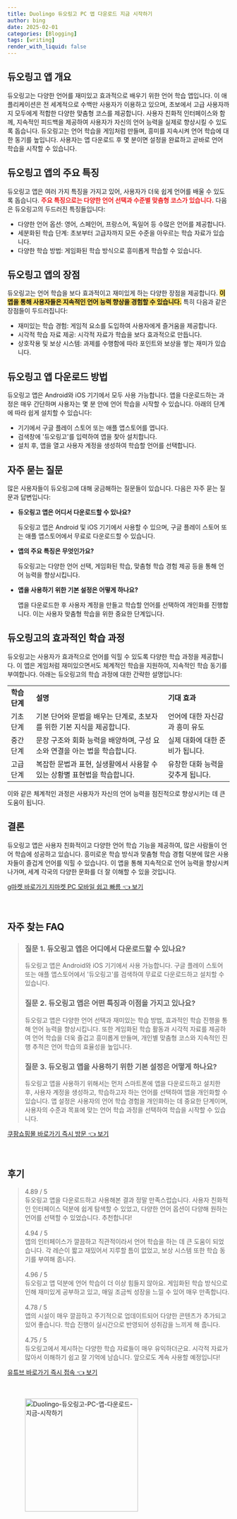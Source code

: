 ```yaml
---
title: Duolingo 듀오링고 PC 앱 다운로드 지금 시작하기
author: bing
date: 2025-02-01
categories: [Blogging]
tags: [writing]
render_with_liquid: false
---
```



<h2 id='듀오링고 앱 개요'>듀오링고 앱 개요</h2>

<p>듀오링고는 다양한 언어를 재미있고 효과적으로 배우기 위한 언어 학습 앱입니다. 이 애플리케이션은 전 세계적으로 수백만 사용자가 이용하고 있으며, 초보에서 고급 사용자까지 모두에게 적합한 다양한 맞춤형 코스를 제공합니다. 사용자 친화적 인터페이스와 함께, 지속적인 피드백을 제공하여 사용자가 자신의 언어 능력을 실제로 향상시킬 수 있도록 돕습니다. 듀오링고는 언어 학습을 게임처럼 만들며, 흥미를 지속시켜 언어 학습에 대한 동기를 높입니다. 사용자는 앱 다운로드 후 몇 분이면 설정을 완료하고 곧바로 언어 학습을 시작할 수 있습니다.</p>

<h2 id='듀오링고 앱의 주요 특징'>듀오링고 앱의 주요 특징</h2>

<p>듀오링고 앱은 여러 가지 특징을 가지고 있어, 사용자가 더욱 쉽게 언어를 배울 수 있도록 돕습니다. <b><span style="color: #ee2323;">주요 특징으로는 다양한 언어 선택과 수준별 맞춤형 코스가 있습니다.</span></b> 다음은 듀오링고의 두드러진 특징들입니다:</p>

<ul>
    <li>다양한 언어 옵션: 영어, 스페인어, 프랑스어, 독일어 등 수많은 언어를 제공합니다.</li>
    <li>세분화된 학습 단계: 초보부터 고급자까지 모든 수준을 아우르는 학습 자료가 있습니다.</li>
    <li>다양한 학습 방법: 게임화된 학습 방식으로 흥미롭게 학습할 수 있습니다.</li>
</ul>

<h2 id='듀오링고 앱의 장점'>듀오링고 앱의 장점</h2>

<p>듀오링고는 언어 학습을 보다 효과적이고 재미있게 하는 다양한 장점을 제공합니다. <b><span style="background-color: #ffe066;">이 앱을 통해 사용자들은 지속적인 언어 능력 향상을 경험할 수 있습니다.</span></b> 특히 다음과 같은 장점들이 두드러집니다:</p>

<ul>
    <li>재미있는 학습 경험: 게임적 요소를 도입하여 사용자에게 즐거움을 제공합니다.</li>
    <li>시각적 학습 자료 제공: 시각적 자료가 학습을 보다 효과적으로 만듭니다.</li>
    <li>상호작용 및 보상 시스템: 과제를 수행함에 따라 포인트와 보상을 쌓는 재미가 있습니다.</li>
</ul>

<h2 id='듀오링고 앱 다운로드 방법'>듀오링고 앱 다운로드 방법</h2>

<p>듀오링고 앱은 Android와 iOS 기기에서 모두 사용 가능합니다. 앱을 다운로드하는 과정은 매우 간단하며 사용자는 몇 분 안에 언어 학습을 시작할 수 있습니다. 아래의 단계에 따라 쉽게 설치할 수 있습니다:</p>

<ul>
    <li>기기에서 구글 플레이 스토어 또는 애플 앱스토어를 엽니다.</li>
    <li>검색창에 '듀오링고'를 입력하여 앱을 찾아 설치합니다.</li>
    <li>설치 후, 앱을 열고 사용자 계정을 생성하여 학습할 언어를 선택합니다.</li>
</ul>

<h2 id='자주 묻는 질문'>자주 묻는 질문</h2>

<p>많은 사용자들이 듀오링고에 대해 궁금해하는 질문들이 있습니다. 다음은 자주 묻는 질문과 답변입니다:</p>

<ul>
    <li>
        <b>듀오링고 앱은 어디서 다운로드할 수 있나요?</b>
        <p>듀오링고 앱은 Android 및 iOS 기기에서 사용할 수 있으며, 구글 플레이 스토어 또는 애플 앱스토어에서 무료로 다운로드할 수 있습니다.</p>
    </li>
    <li>
        <b>앱의 주요 특징은 무엇인가요?</b>
        <p>듀오링고는 다양한 언어 선택, 게임화된 학습, 맞춤형 학습 경험 제공 등을 통해 언어 능력을 향상시킵니다.</p>
    </li>
    <li>
        <b>앱을 사용하기 위한 기본 설정은 어떻게 하나요?</b>
        <p>앱을 다운로드한 후 사용자 계정을 만들고 학습할 언어를 선택하여 개인화를 진행합니다. 이는 사용자 맞춤형 학습을 위한 중요한 단계입니다.</p>
    </li>
</ul>

<h2 id='듀오링고의 효과적인 학습 과정'>듀오링고의 효과적인 학습 과정</h2>

<p>듀오링고는 사용자가 효과적으로 언어를 익힐 수 있도록 다양한 학습 과정을 제공합니다. 이 앱은 게임처럼 재미있으면서도 체계적인 학습을 지원하여, 지속적인 학습 동기를 부여합니다. 아래는 듀오링고의 학습 과정에 대한 간략한 설명입니다:</p>

<table>
    <tr>
        <td><b>학습 단계</b></td>
        <td><b>설명</b></td>
        <td><b>기대 효과</b></td>
    </tr>
    <tr>
        <td>기초 단계</td>
        <td>기본 단어와 문법을 배우는 단계로, 초보자를 위한 기본 지식을 제공합니다.</td>
        <td>언어에 대한 자신감과 흥미 유도</td>
    </tr>
    <tr>
        <td>중간 단계</td>
        <td>문장 구조와 회화 능력을 배양하며, 구성 요소와 연결을 아는 법을 학습합니다.</td>
        <td>실제 대화에 대한 준비가 됩니다.</td>
    </tr>
    <tr>
        <td>고급 단계</td>
        <td>복잡한 문법과 표현, 실생활에서 사용할 수 있는 상황별 표현법을 학습합니다.</td>
        <td>유창한 대화 능력을 갖추게 됩니다.</td>
    </tr>
</table>

<p>이와 같은 체계적인 과정은 사용자가 자신의 언어 능력을 점진적으로 향상시키는 데 큰 도움이 됩니다.</p>

<h2 id='결론'>결론</h2>

<p>듀오링고 앱은 사용자 친화적이고 다양한 언어 학습 기능을 제공하여, 많은 사람들이 언어 학습에 성공하고 있습니다. 흥미로운 학습 방식과 맞춤형 학습 경험 덕분에 많은 사용자들이 즐겁게 언어를 익힐 수 있습니다. 이 앱을 통해 지속적으로 언어 능력을 향상시켜 나가며, 세계 각국의 다양한 문화를 더 잘 이해할 수 있을 것입니다.</p>


<p><a class="click-button" title="g마켓 바로가기 지마켓 PC 모바일 쉽고 빠름" href="https://greenforu.github.io/posts/g%EB%A7%88%EC%BC%93-%EB%B0%94%EB%A1%9C%EA%B0%80%EA%B8%B0-%EC%A7%80%EB%A7%88%EC%BC%93-PC-%EB%AA%A8%EB%B0%94%EC%9D%BC-%EC%89%BD%EA%B3%A0-%EB%B9%A0%EB%A6%84/" rel="dofollow">g마켓 바로가기 지마켓 PC 모바일 쉽고 빠름 👈 보기</a></p><br>
<h2 id='자주_찾는_FAQ'>자주 찾는 FAQ</h2>
<div itemscope="" itemtype="https://schema.org/FAQPage"> 
<blockquote> 
<div itemscope="" itemprop="mainEntity" itemtype="https://schema.org/Question"> 
<h3 itemprop="name">질문 1. 듀오링고 앱은 어디에서 다운로드할 수 있나요?</h3> 
<div itemscope="" itemprop="acceptedAnswer" itemtype="https://schema.org/Answer"> 
<span itemprop="text"> 
<p>듀오링고 앱은 Android와 iOS 기기에서 사용 가능합니다. 구글 플레이 스토어 또는 애플 앱스토어에서 '듀오링고'를 검색하여 무료로 다운로드하고 설치할 수 있습니다.</p> 
</span> 
</div> 
</div> 
<div itemscope="" itemprop="mainEntity" itemtype="https://schema.org/Question"> 
<h3 itemprop="name">질문 2. 듀오링고 앱은 어떤 특징과 이점을 가지고 있나요?</h3> 
<div itemscope="" itemprop="acceptedAnswer" itemtype="https://schema.org/Answer"> 
<span itemprop="text"> 
<p>듀오링고 앱은 다양한 언어 선택과 재미있는 학습 방법, 효과적인 학습 진행을 통해 언어 능력을 향상시킵니다. 또한 게임화된 학습 활동과 시각적 자료를 제공하여 언어 학습을 더욱 즐겁고 흥미롭게 만들며, 개인별 맞춤형 코스와 지속적인 진행 추적은 언어 학습의 효율성을 높입니다.</p> 
</span> 
</div> 
</div> 
<div itemscope="" itemprop="mainEntity" itemtype="https://schema.org/Question"> 
<h3 itemprop="name">질문 3. 듀오링고 앱을 사용하기 위한 기본 설정은 어떻게 하나요?</h3> 
<div itemscope="" itemprop="acceptedAnswer" itemtype="https://schema.org/Answer"> 
<span itemprop="text"> 
<p>듀오링고 앱을 사용하기 위해서는 먼저 스마트폰에 앱을 다운로드하고 설치한 후, 사용자 계정을 생성하고, 학습하고자 하는 언어를 선택하여 앱을 개인화할 수 있습니다. 앱 설정은 사용자의 언어 학습 경험을 개인화하는 데 중요한 단계이며, 사용자의 수준과 목표에 맞는 언어 학습 과정을 선택하여 학습을 시작할 수 있습니다.</p> 
</span> 
</div> 
</div> 
</blockquote> 
</div>
<p><a class="click-button" title="쿠팡쇼핑몰 바로가기 즉시 방문" href="https://greenforu.github.io/posts/%EC%BF%A0%ED%8C%A1%EC%87%BC%ED%95%91%EB%AA%B0-%EB%B0%94%EB%A1%9C%EA%B0%80%EA%B8%B0-%EC%A6%89%EC%8B%9C-%EB%B0%A9%EB%AC%B8/" rel="dofollow">쿠팡쇼핑몰 바로가기 즉시 방문 👈 보기</a></p><br>
<h2 id='후기'>후기</h2>
<div itemscope itemtype="https://schema.org/Product">
  <blockquote>
  <div itemprop="review" itemscope itemtype="https://schema.org/Review">
      <div itemprop="reviewRating" itemscope itemtype="https://schema.org/Rating"> <span itemprop="ratingValue">4.89</span> / <span itemprop="bestRating">5</span> </div>
      <span itemprop="reviewBody">듀오링고 앱을 다운로드하고 사용해본 결과 정말 만족스럽습니다. 사용자 친화적인 인터페이스 덕분에 쉽게 탐색할 수 있었고, 다양한 언어 옵션이 다양해 원하는 언어를 선택할 수 있었습니다. 추천합니다!</span>
  </div>
  <br>
  <div itemprop="review" itemscope itemtype="https://schema.org/Review">
      <div itemprop="reviewRating" itemscope itemtype="https://schema.org/Rating"> <span itemprop="ratingValue">4.94</span> / <span itemprop="bestRating">5</span> </div>
      <span itemprop="reviewBody">앱의 인터페이스가 깔끔하고 직관적이라서 언어 학습을 하는 데 큰 도움이 되었습니다. 각 레슨이 짧고 재밌어서 지루할 틈이 없었고, 보상 시스템 또한 학습 동기를 부여해 줍니다.</span>
  </div>
  <br>
  <div itemprop="review" itemscope itemtype="https://schema.org/Review">
      <div itemprop="reviewRating" itemscope itemtype="https://schema.org/Rating"> <span itemprop="ratingValue">4.96</span> / <span itemprop="bestRating">5</span> </div>
      <span itemprop="reviewBody">듀오링고 앱 덕분에 언어 학습이 더 이상 힘들지 않아요. 게임화된 학습 방식으로 인해 재미있게 공부하고 있고, 매일 조금씩 성장을 느낄 수 있어 매우 만족합니다.</span>
  </div>
  <br>
  <div itemprop="review" itemscope itemtype="https://schema.org/Review">
      <div itemprop="reviewRating" itemscope itemtype="https://schema.org/Rating"> <span itemprop="ratingValue">4.78</span> / <span itemprop="bestRating">5</span> </div>
      <span itemprop="reviewBody">앱의 시설이 매우 깔끔하고 주기적으로 업데이트되어 다양한 콘텐츠가 추가되고 있어 좋습니다. 학습 진행이 실시간으로 반영되어 성취감을 느끼게 해 줍니다.</span>
  </div>
  <br>
  <div itemprop="review" itemscope itemtype="https://schema.org/Review">
      <div itemprop="reviewRating" itemscope itemtype="https://schema.org/Rating"> <span itemprop="ratingValue">4.75</span> / <span itemprop="bestRating">5</span> </div>
      <span itemprop="reviewBody">듀오링고에서 제시하는 다양한 학습 자료들이 매우 유익하더군요. 시각적 자료가 많아서 이해하기 쉽고 잘 기억에 남습니다. 앞으로도 계속 사용할 예정입니다!</span>
  </div>
  </blockquote>
</div>
<p><a class="click-button" title="유튜브 바로가기 즉시 접속" href="https://greenforu.github.io/posts/%EC%9C%A0%ED%8A%9C%EB%B8%8C-%EB%B0%94%EB%A1%9C%EA%B0%80%EA%B8%B0-%EC%A6%89%EC%8B%9C-%EC%A0%91%EC%86%8D/" rel="dofollow">유튜브 바로가기 즉시 접속 👈 보기</a></p><br>
<figure class="image"><img src="https://greenforu.github.io/assets/img/thumbnail/Duolingo-듀오링고-PC-앱-다운로드-지금-시작하기.webp" alt="Duolingo-듀오링고-PC-앱-다운로드-지금-시작하기" width="256" height="256"></figure>